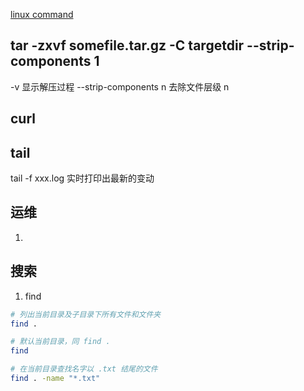 [linux command](https://jaywcjlove.gitee.io/linux-command/)

## tar -zxvf somefile.tar.gz -C targetdir --strip-components 1

-v 显示解压过程
--strip-components n 去除文件层级 n

## curl 

## tail
tail -f xxx.log 实时打印出最新的变动

## 运维
1. 

## 搜索
1. find

```sh
# 列出当前目录及子目录下所有文件和文件夹
find . 

# 默认当前目录，同 find .
find

# 在当前目录查找名字以 .txt 结尾的文件
find . -name "*.txt"
```